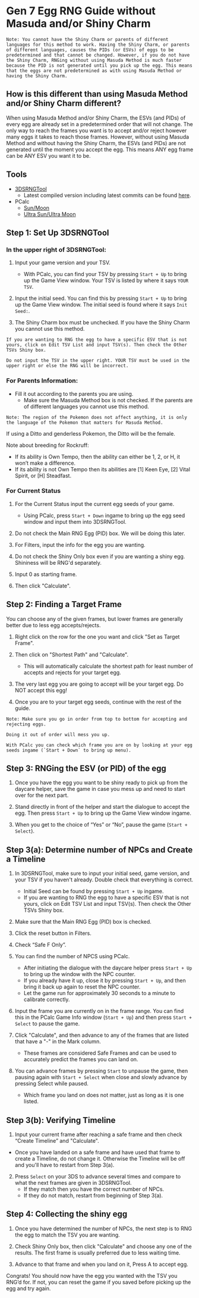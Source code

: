 # Gen 7 Egg RNG Guide without Masuda and/or Shiny Charm

```
Note: You cannot have the Shiny Charm or parents of different languages for this method to work. Having the Shiny Charm, or parents of different languages, causes the PIDs (or ESVs) of eggs to be predetermined and that cannot be changed. However, if you do not have the Shiny Charm, RNGing without using Masuda Method is much faster because the PID is not generated until you pick up the egg. This means that the eggs are not predetermined as with using Masuda Method or having the Shiny Charm.
```

## How is this different than using Masuda Method and/or Shiny Charm different?
When using Masuda Method and/or Shiny Charm, the ESVs (and PIDs) of every egg are already set in a predetermined order that will not change. The only way to reach the frames you want is to accept and/or reject however many eggs it takes to reach those frames. However, without using Masuda Method and without having the Shiny Charm, the ESVs (and PIDs) are not generated until the moment you accept the egg. This means ANY egg frame can be ANY ESV you want it to be.


## Tools
- [3DSRNGTool](https://github.com/wwwwwwzx/3DSRNGTool/releases)
    - Latest compiled version including latest commits can be found [here](https://ci.appveyor.com/project/wwwwwwzx/3dsrngtool/build/artifacts).
- PCalc
    - [Sun/Moon](https://gbatemp.net/threads/wip-pokecalcntr-iv-and-nature-overlay-plugin-for-sun-and-moon.460524/)
    - [Ultra Sun/Ultra Moon](https://gbatemp.net/threads/pcalc-usum-the-rng-plugin-for-ultra-sun-and-ultra-moon.489643/)

## Step 1: Set Up 3DSRNGTool

### In the upper right of 3DSRNGTool:
1. Input your game version and your TSV.
    - With PCalc, you can find your TSV by pressing `Start + Up` to bring up the Game View window. Your TSV is listed by where it says `YOUR TSV`.

2. Input the initial seed. You can find this by pressing `Start + Up` to bring up the Game View window. The initial seed is found where it says `Init Seed:`.
3. The Shiny Charm box must be unchecked. If you have the Shiny Charm you cannot use this method.

```
If you are wanting to RNG the egg to have a specific ESV that is not yours, click on Edit TSV List and input TSV(s). Then check the Other TSVs Shiny box.

Do not input the TSV in the upper right. YOUR TSV must be used in the upper right or else the RNG will be incorrect.
```
### For Parents Information:
- Fill it out according to the parents you are using.
    - Make sure the Masuda Method box is not checked. If the parents are of different languages you cannot use this method.

```
Note: The region of the Pokemon does not affect anything, it is only the language of the Pokemon that matters for Masuda Method.
```

If using a Ditto and genderless Pokemon, the Ditto will be the female.


Note about breeding for Rockruff:
  - If its ability is Own Tempo, then the ability can either be 1, 2, or H, it won’t make a difference.
  - If its ability is not Own Tempo then its abilities are [1] Keen Eye, [2] Vital Spirit, or [H] Steadfast.

### For Current Status
1. For the Current Status input the current egg seeds of your game.
    - Using PCalc, press `Start + Down` ingame to bring up the egg seed window and input them into 3DSRNGTool.

2. Do not check the Main RNG Egg (PID) box. We will be doing this later.

3. For Filters, input the info for the egg you are wanting.

4. Do not check the Shiny Only box even if you are wanting a shiny egg. Shininess will be RNG'd separately.

5. Input 0 as starting frame.

6. Then click "Calculate".

## Step 2: Finding a Target Frame
You can choose any of the given frames, but lower frames are generally better due to less egg accepts/rejects.

1. Right click on the row for the one you want and click "Set as Target Frame".

2. Then click on "Shortest Path" and "Calculate".
    - This will automatically calculate the shortest path for least number of accepts and rejects for your target egg.

3. The very last egg you are going to accept will be your target egg. Do NOT accept this egg!

4. Once you are to your target egg seeds, continue with the rest of the guide.

```
Note: Make sure you go in order from top to bottom for accepting and rejecting eggs.

Doing it out of order will mess you up.
```
```
With PCalc you can check which frame you are on by looking at your egg seeds ingame (`Start + Down` to bring up menu).
```

## Step 3: RNGing the ESV (or PID) of the egg

1. Once you have the egg you want to be shiny ready to pick up from the daycare helper, save the game in case you mess up and need to start over for the next part.

2. Stand directly in front of the helper and start the dialogue to accept the egg. Then press `Start + Up` to bring up the Game View window ingame.

3. When you get to the choice of “Yes” or “No”, pause the game (`Start + Select`).

## Step 3(a): Determine number of NPCs and Create a Timeline

1. In 3DSRNGTool, make sure to input your initial seed, game version, and your TSV if you haven't already. Double check that everything is correct.
    - Initial Seed can be found by pressing `Start + Up` ingame.
    - If you are wanting to RNG the egg to have a specific ESV that is not yours, click on Edit TSV List and input TSV(s). Then check the Other TSVs Shiny box.

2. Make sure that the Main RNG Egg (PID) box is checked.

3. Click the reset button in Filters.

4. Check “Safe F Only”.

5. You can find the number of NPCS using PCalc.
    - After initiating the dialogue with the daycare helper press `Start + Up` to bring up the window with the NPC counter.
    - If you already have it up, close it by pressing `Start + Up`, and then bring it back up again to reset the NPC counter.
    - Let the game run for approximately 30 seconds to a minute to calibrate correctly.

6. Input the frame you are currently on in the frame range. You can find this in the PCalc Game Info window (`Start + Up`) and then press `Start + Select` to pause the game.

7. Click "Calculate", and then advance to any of the frames that are listed that have a "-" in the Mark column.
    - These frames are considered Safe Frames and can be used to accurately predict the frames you can land on.

8. You can advance frames by pressing `Start` to unpause the game, then pausing again with `Start + Select` when close and slowly advance by pressing Select while paused.
    - Which frame you land on does not matter, just as long as it is one listed.

## Step 3(b): Verifying Timeline

1. Input your current frame after reaching a safe frame and then check “Create Timeline” and "Calculate".
  - Once you have landed on a safe frame and have used that frame to create a Timeline, do not change it. Otherwise the Timeline will be off and you'll have to restart from Step 3(a).

2. Press `Select` on your 3DS to advance several times and compare to what the next frames are given in 3DSRNGTool.
    - If they match then you have the correct number of NPCs.
    - If they do not match, restart from beginning of Step 3(a).

## Step 4: Collecting the shiny egg

1. Once you have determined the number of NPCs, the next step is to RNG the egg to match the TSV you are wanting.

2. Check Shiny Only box, then click "Calculate" and choose any one of the results. The first frame is usually preferred due to less waiting time.

3. Advance to that frame and when you land on it, Press A to accept egg.

Congrats! You should now have the egg you wanted with the TSV you RNG’d for. If not, you can reset the game if you saved before picking up the egg and try again.

